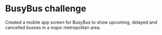 # BusyBus challenge
Created a mobile app screen for BusyBus to show upcoming, delayed and cancelled busses in a major metropolitan area.
